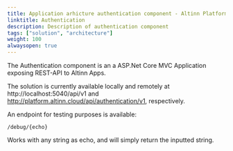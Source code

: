 ```yaml
---
title: Application arhicture authentication component - Altinn Platform
linktitle: Authentication
description: Description of authentication component
tags: ["solution", "architecture"]
weight: 100
alwaysopen: true
---
```


The Authentication component is an a ASP.Net Core MVC Application exposing REST-API to Altinn Apps.

The solution is currently available locally and remotely at  http://localhost:5040/api/v1  and http://platform.altinn.cloud/api/authentication/v1, respectively.

An endpoint for testing purposes is available:

```http
/debug/{echo}
```
  Works with any string as echo, and will simply return the inputted string.

